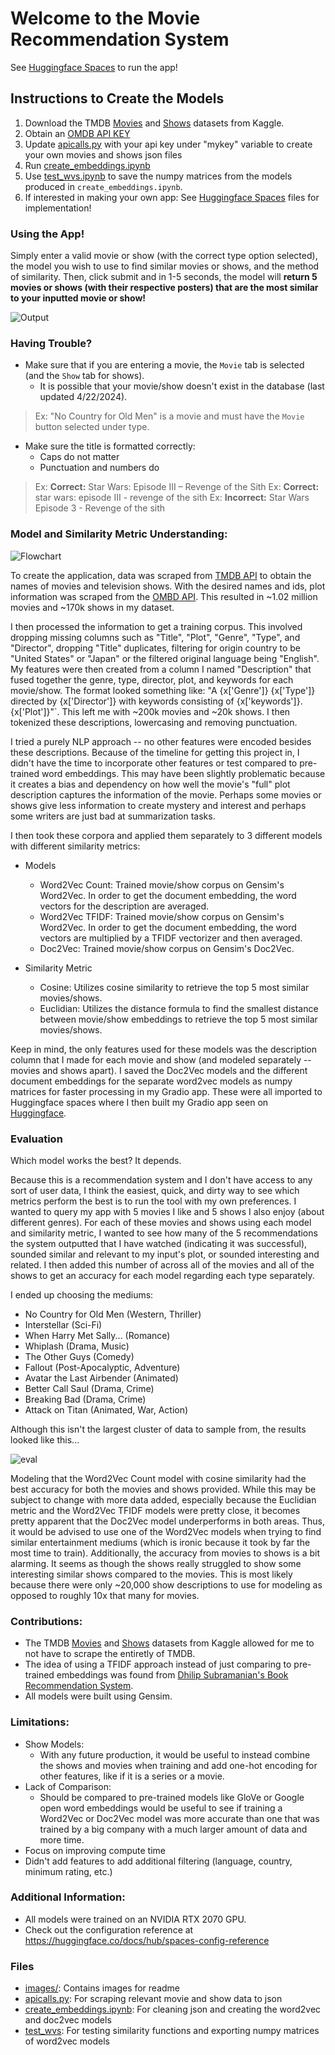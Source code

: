 # Welcome to the Movie Recommendation System

See [Huggingface Spaces](https://huggingface.co/spaces/brandonowens/movie-recommendation-app) to run the app!

## Instructions to Create the Models

1. Download the TMDB [Movies](https://www.kaggle.com/datasets/asaniczka/tmdb-movies-dataset-2023-930k-movies) and [Shows](https://www.kaggle.com/datasets/asaniczka/full-tmdb-tv-shows-dataset-2023-150k-shows) datasets from Kaggle.
2. Obtain an [OMDB API KEY](https://www.omdbapi.com/apikey.aspx)
3. Update [apicalls.py](https://github.com/brandonowens24/movie-recommendation-app/blob/main/apicalls.py) with your api key under "mykey" variable to create your own movies and shows json files
4. Run [create_embeddings.ipynb](https://github.com/brandonowens24/movie-recommendation-app/blob/main/create_embeddings.ipynb)
5. Use [test_wvs.ipynb](https://github.com/brandonowens24/movie-recommendation-app/blob/main/test_wvs.ipynb) to save the numpy matrices from the models produced in `create_embeddings.ipynb`.
6. If interested in making your own app: See [Huggingface Spaces](https://huggingface.co/spaces/brandonowens/movie-recommendation-app) files for implementation!  

### Using the App!

Simply enter a valid movie or show (with the correct type option selected), the model you wish to use to find similar movies or shows, and the method of similarity.
Then, click submit and in 1-5 seconds, the model will **return 5 movies or shows (with their respective posters) that are the most similar to your inputted movie or show!**

![Output](images/example.png)

### Having Trouble?

* Make sure that if you are entering a movie, the `Movie` tab is selected (and the `Show` tab for shows).
    * It is possible that your movie/show doesn't exist in the database (last updated 4/22/2024).
      
> Ex: "No Country for Old Men" is a movie and must have the `Movie` button selected under type.

* Make sure the title is formatted correctly:
    * Caps do not matter
    * Punctuation and numbers do
      
> Ex: **Correct:** Star Wars: Episode III – Revenge of the Sith 
> Ex: **Correct:** star wars: episode III - revenge of the sith
> Ex: **Incorrect:** Star Wars Episode 3 - Revenge of the sith


### Model and Similarity Metric Understanding:

![Flowchart](images/flowchart.png)

To create the application, data was scraped from [TMDB API](https://developer.themoviedb.org/reference/intro/getting-started) to obtain the names of movies and television shows.
With the desired names and ids, plot information was scraped from the [OMBD API](https://www.omdbapi.com/). This resulted in ~1.02 million movies and ~170k shows in my dataset.


I then processed the information to get a training corpus. This involved dropping missing columns such as "Title", "Plot", "Genre", "Type", and "Director", dropping "Title" duplicates,
filtering for origin country to be "United States" or "Japan" or the filtered original language being "English". My features were then created from a column I named "Description" that fused together the genre,
type, director, plot, and keywords for each movie/show. The format looked something like: "A {x['Genre']} {x['Type']} directed by {x['Director']} with keywords consisting of {x['keywords']}. {x['Plot']}"`. This left me with ~200k movies and ~20k shows. I then tokenized these descriptions, lowercasing and removing punctuation.

I tried a purely NLP approach -- no other features were encoded besides these descriptions. Because of the timeline for getting this project in, I didn't have the time to incorporate other features or test compared to
pre-trained word embeddings. This may have been slightly problematic because it creates a bias and dependency on how well the movie's "full" plot description captures the information of the movie. Perhaps some movies or shows
give less information to create mystery and interest and perhaps some writers are just bad at summarization tasks.

I then took these corpora and applied them separately to 3 different models with different similarity metrics:

* Models
    * Word2Vec Count: Trained movie/show corpus on Gensim's Word2Vec. In order to get the document embedding, the word vectors for the description are averaged.
    * Word2Vec TFIDF: Trained movie/show corpus on Gensim's Word2Vec. In order to get the document embedding, the word vectors are multiplied by a TFIDF vectorizer and then averaged.
    * Doc2Vec: Trained movie/show corpus on Gensim's Doc2Vec.
      
* Similarity Metric
    * Cosine: Utilizes cosine similarity to retrieve the top 5 most similar movies/shows.
    * Euclidian: Utilizes the distance formula to find the smallest distance between movie/show embeddings to retrieve the top 5 most similar movies/shows.
      
Keep in mind, the only features used for these models was the description column that I made for each movie and show (and modeled separately -- movies and shows apart).
I saved the Doc2Vec models and the different document embeddings for the separate word2vec models as numpy matrices for faster processing in my Gradio app. These were all imported to Huggingface spaces
where I then built my Gradio app seen on [Huggingface](https://huggingface.co/spaces/brandonowens/movie-recommendation-app?logs=container).

### Evaluation

Which model works the best? It depends.

Because this is a recommendation system and I don't have access to any sort of user data, I think the easiest, quick, and dirty way to see which metrics perform the best is to run the tool with my own preferences.
I wanted to query my app with 5 movies I like and 5 shows I also enjoy (about different genres). For each of these movies and shows using each model and similarity metric, I wanted to see
how many of the 5 recommendations the system outputted that I have watched (indicating it was successful), sounded similar and relevant to my input's plot, or sounded interesting and related. I then added this number of across all of the movies
and all of the shows to get an accuracy for each model regarding each type separately. 

I ended up choosing the mediums: 
* No Country for Old Men (Western, Thriller)
* Interstellar (Sci-Fi)
* When Harry Met Sally... (Romance)
* Whiplash (Drama, Music)
* The Other Guys (Comedy)
* Fallout (Post-Apocalyptic, Adventure)
* Avatar the Last Airbender (Animated)
* Better Call Saul (Drama, Crime)
* Breaking Bad (Drama, Crime)
* Attack on Titan (Animated, War, Action)
  
Although this isn't the largest cluster of data to sample from, the results looked like this...

![eval](images/eval.png)

Modeling that the Word2Vec Count model with cosine similarity had the best accuracy for both the movies and shows provided. While this may be subject to change with more data added,
especially because the Euclidian metric and the Word2Vec TFIDF models were pretty close, it becomes pretty apparent that the Doc2Vec model underperforms in both areas. Thus, it would be advised to use one of the Word2Vec 
models when trying to find similar entertainment mediums (which is ironic because it took by far the most time to train). Additionally, the accuracy from movies to shows is a bit alarming. It seems as though the shows really struggled to show some interesting similar shows compared to the movies.
This is most likely because there were only ~20,000 show descriptions to use for modeling as opposed to roughly 10x that many for movies. 

### Contributions:

* The TMDB [Movies](https://www.kaggle.com/datasets/asaniczka/tmdb-movies-dataset-2023-930k-movies) and [Shows](https://www.kaggle.com/datasets/asaniczka/full-tmdb-tv-shows-dataset-2023-150k-shows) datasets from Kaggle allowed for me to not have to scrape the entiretly of TMDB.
* The idea of using a TFIDF approach instead of just comparing to pre-trained embeddings was found from [Dhilip Subramanian's Book Recommendation System](https://www.kdnuggets.com/2020/08/content-based-recommendation-system-word-embeddings.html).
* All models were built using Gensim. 
  
### Limitations:

* Show Models:
  * With any future production, it would be useful to instead combine the shows and movies when training and add one-hot encoding for other features, like if it is a series or a movie.
* Lack of Comparison:
  * Should be compared to pre-trained models like GloVe or Google open word embeddings would be useful to see if training a Word2Vec or Doc2Vec model was more accurate than one that was trained by a big company with a much larger amount of data and more time.
* Focus on improving compute time
* Didn't add features to add additional filtering (language, country, minimum rating, etc.)

### Additional Information:

* All models were trained on an NVIDIA RTX 2070 GPU. 
* Check out the configuration reference at https://huggingface.co/docs/hub/spaces-config-reference

### Files
* [images/](https://github.com/brandonowens24/movie-recommendation-app/tree/main/images): Contains images for readme
* [apicalls.py](https://github.com/brandonowens24/movie-recommendation-app/blob/main/apicalls.py): For scraping relevant movie and show data to json 
* [create_embeddings.ipynb](https://github.com/brandonowens24/movie-recommendation-app/blob/main/create_embeddings.ipynb): For cleaning json and creating the word2vec and doc2vec models
* [test_wvs](https://github.com/brandonowens24/movie-recommendation-app/blob/main/test_wvs.ipynb): For testing similarity functions and exporting numpy matrices of word2vec models

